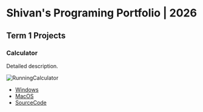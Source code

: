 #  Shivan's Programing Portfolio | 2026

## Term 1 Projects

### Calculator

Detailed description.

![RunningCalculator]()

* [Windows]()
* [MacOS]()
* [SourceCode]()
